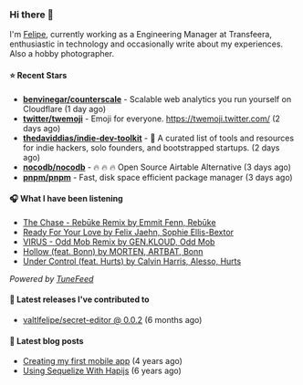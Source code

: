 ### Hi there 👋

I'm [Felipe](https://felipevm.com), currently working as a Engineering Manager at Transfeera, enthusiastic in technology and occasionally write about my experiences. Also a hobby photographer.

#### ⭐ Recent Stars
- **[benvinegar/counterscale](https://github.com/benvinegar/counterscale)** - Scalable web analytics you run yourself on Cloudflare (1 day ago)
- **[twitter/twemoji](https://github.com/twitter/twemoji)** - Emoji for everyone. https://twemoji.twitter.com/ (2 days ago)
- **[thedaviddias/indie-dev-toolkit](https://github.com/thedaviddias/indie-dev-toolkit)** - 🚀 A curated list of tools and resources for indie hackers, solo founders, and bootstrapped startups. (2 days ago)
- **[nocodb/nocodb](https://github.com/nocodb/nocodb)** - 🔥 🔥 🔥 Open Source Airtable Alternative (3 days ago)
- **[pnpm/pnpm](https://github.com/pnpm/pnpm)** - Fast, disk space efficient package manager (3 days ago)

#### 🎧 What I have been listening
- [The Chase - Rebūke Remix by Emmit Fenn, Rebūke](https://open.spotify.com/track/6ZHMVT32TtD6IzvbxBo4eF)
- [Ready For Your Love by Felix Jaehn, Sophie Ellis-Bextor](https://open.spotify.com/track/3Kr7UHOUkgaH4PK3Mp1fUP)
- [VIRUS - Odd Mob Remix by GEN.KLOUD, Odd Mob](https://open.spotify.com/track/0MyfdGptOUnUnGzJmiyCOG)
- [Hollow (feat. Bonn) by MORTEN, ARTBAT, Bonn](https://open.spotify.com/track/7EdPWyTm6EtO5httz2Dcoa)
- [Under Control (feat. Hurts) by Calvin Harris, Alesso, Hurts](https://open.spotify.com/track/4J7CKHCF3mdL4diUsmW8lq)

_Powered by [TuneFeed](https://tunefeed.app?ref=valtlfelipe-gh-profile)_ 

#### 🚀 Latest releases I've contributed to


- [valtlfelipe/secret-editor @ 0.0.2](https://github.com/valtlfelipe/secret-editor/releases/tag/0.0.2) (6 months ago)

#### 📄 Latest blog posts
- [Creating my first mobile app](https://felipevm.com/posts/creating-my-first-mobile-app/) (4 years ago)
- [Using Sequelize With Hapijs](https://felipevm.com/posts/using-sequelize-with-hapijs/) (6 years ago)
